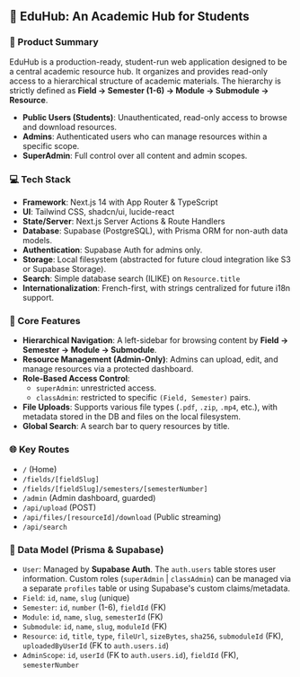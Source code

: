 ## 🌟 EduHub: An Academic Hub for Students

### 📌 Product Summary
EduHub is a production-ready, student-run web application designed to be a central academic resource hub. It organizes and provides read-only access to a hierarchical structure of academic materials. The hierarchy is strictly defined as **Field → Semester (1-6) → Module → Submodule → Resource**.

* **Public Users (Students)**: Unauthenticated, read-only access to browse and download resources.
* **Admins**: Authenticated users who can manage resources within a specific scope.
* **SuperAdmin**: Full control over all content and admin scopes.

### 💻 Tech Stack
* **Framework**: Next.js 14 with App Router & TypeScript
* **UI**: Tailwind CSS, shadcn/ui, lucide-react
* **State/Server**: Next.js Server Actions & Route Handlers
* **Database**: Supabase (PostgreSQL), with Prisma ORM for non-auth data models.
* **Authentication**: Supabase Auth for admins only.
* **Storage**: Local filesystem (abstracted for future cloud integration like S3 or Supabase Storage).
* **Search**: Simple database search (ILIKE) on `Resource.title`
* **Internationalization**: French-first, with strings centralized for future i18n support.

### 📂 Core Features
* **Hierarchical Navigation**: A left-sidebar for browsing content by **Field → Semester → Module → Submodule**.
* **Resource Management (Admin-Only)**: Admins can upload, edit, and manage resources via a protected dashboard.
* **Role-Based Access Control**:
    * `superAdmin`: unrestricted access.
    * `classAdmin`: restricted to specific `(Field, Semester)` pairs.
* **File Uploads**: Supports various file types (`.pdf`, `.zip`, `.mp4`, etc.), with metadata stored in the DB and files on the local filesystem.
* **Global Search**: A search bar to query resources by title.

### 🌐 Key Routes
* `/` (Home)
* `/fields/[fieldSlug]`
* `/fields/[fieldSlug]/semesters/[semesterNumber]`
* `/admin` (Admin dashboard, guarded)
* `/api/upload` (POST)
* `/api/files/[resourceId]/download` (Public streaming)
* `/api/search`

### 💾 Data Model (Prisma & Supabase)
* `User`: Managed by **Supabase Auth**. The `auth.users` table stores user information. Custom roles (`superAdmin` | `classAdmin`) can be managed via a separate `profiles` table or using Supabase's custom claims/metadata.
* `Field`: `id`, `name`, `slug` (unique)
* `Semester`: `id`, `number` (1-6), `fieldId` (FK)
* `Module`: `id`, `name`, `slug`, `semesterId` (FK)
* `Submodule`: `id`, `name`, `slug`, `moduleId` (FK)
* `Resource`: `id`, `title`, `type`, `fileUrl`, `sizeBytes`, `sha256`, `submoduleId` (FK), `uploadedByUserId` (FK to `auth.users.id`)
* `AdminScope`: `id`, `userId` (FK to `auth.users.id`), `fieldId` (FK), `semesterNumber`